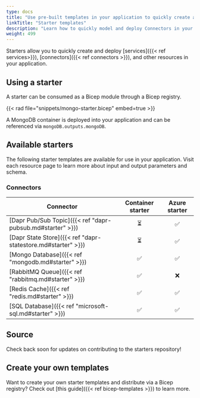 ```yaml
---
type: docs
title: "Use pre-built templates in your application to quickly create and deploy resources"
linkTitle: "Starter templates"
description: "Learn how to quickly model and deploy Connectors in your application using Radius starters"
weight: 499
---
```


Starters allow you to quickly create and deploy [services]({{< ref services>}}), [connectors]({{< ref connectors >}}), and other resources in your application.

## Using a starter

A starter can be consumed as a Bicep module through a Bicep registry.

{{< rad file="snippets/mongo-starter.bicep" embed=true >}}

A MongoDB container is deployed into your application and can be referenced via `mongoDB.outputs.mongoDB`.

## Available starters

The following starter templates are available for use in your application. Visit each resource page to learn more about input and output parameters and schema.

### Connectors

| Connector | Container starter | Azure starter |
|-----------|:-----------------:|:-------------:|
| [Dapr Pub/Sub Topic]({{< ref "dapr-pubsub.md#starter" >}}) | ⏳ | ✅ | 
| [Dapr State Store]({{< ref "dapr-statestore.md#starter" >}}) | ⏳ | ✅ | 
| [Mongo Database]({{< ref "mongodb.md#starter" >}}) | ✅ | ✅ |
| [RabbitMQ Queue]({{< ref "rabbitmq.md#starter" >}}) | ✅ | ❌ |
| [Redis Cache]({{< ref "redis.md#starter" >}})    | ✅ | ✅ |
| [SQL Database]({{< ref "microsoft-sql.md#starter" >}})   | ✅ | ✅ |

## Source

Check back soon for updates on contributing to the starters repository!

## Create your own templates

Want to create your own starter templates and distribute via a Bicep registry? Check out [this guide]({{< ref bicep-templates >}}) to learn more.